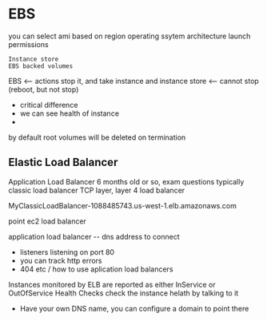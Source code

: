 # EBS

you can select ami based on
  region
    operating ssytem
      architecture
      launch permissions
    
    Instance store
    EBS backed volumes

EBS <-- actions stop it, and take instance
and instance store <-- cannot stop (reboot, but not stop)
  - critical difference
  - we can see health of instance
  - 
by default root volumes will be deleted on termination

## Elastic Load Balancer

Application Load Balancer
6 months old or so,
exam questions typically classic load balancer
  TCP layer, layer 4 load balancer

MyClassicLoadBalancer-1088485743.us-west-1.elb.amazonaws.com

point ec2 load balancer

application load balancer -- dns address to connect
  - listeners listening on port 80
  - you can track http errors
  - 404 etc / how to use aplication load balancers

Instances monitored by ELB are reported as either InService or OutOfService
Health Checks check the instance helath by talking to it
- Have your own DNS name, you can configure a domain to point there


